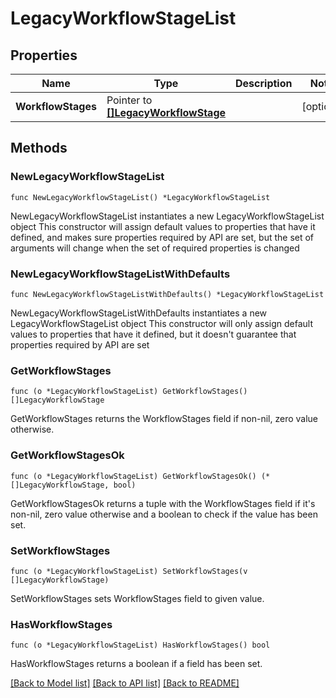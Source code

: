 # LegacyWorkflowStageList

## Properties

Name | Type | Description | Notes
------------ | ------------- | ------------- | -------------
**WorkflowStages** | Pointer to [**[]LegacyWorkflowStage**](LegacyWorkflowStage.md) |  | [optional] 

## Methods

### NewLegacyWorkflowStageList

`func NewLegacyWorkflowStageList() *LegacyWorkflowStageList`

NewLegacyWorkflowStageList instantiates a new LegacyWorkflowStageList object
This constructor will assign default values to properties that have it defined,
and makes sure properties required by API are set, but the set of arguments
will change when the set of required properties is changed

### NewLegacyWorkflowStageListWithDefaults

`func NewLegacyWorkflowStageListWithDefaults() *LegacyWorkflowStageList`

NewLegacyWorkflowStageListWithDefaults instantiates a new LegacyWorkflowStageList object
This constructor will only assign default values to properties that have it defined,
but it doesn't guarantee that properties required by API are set

### GetWorkflowStages

`func (o *LegacyWorkflowStageList) GetWorkflowStages() []LegacyWorkflowStage`

GetWorkflowStages returns the WorkflowStages field if non-nil, zero value otherwise.

### GetWorkflowStagesOk

`func (o *LegacyWorkflowStageList) GetWorkflowStagesOk() (*[]LegacyWorkflowStage, bool)`

GetWorkflowStagesOk returns a tuple with the WorkflowStages field if it's non-nil, zero value otherwise
and a boolean to check if the value has been set.

### SetWorkflowStages

`func (o *LegacyWorkflowStageList) SetWorkflowStages(v []LegacyWorkflowStage)`

SetWorkflowStages sets WorkflowStages field to given value.

### HasWorkflowStages

`func (o *LegacyWorkflowStageList) HasWorkflowStages() bool`

HasWorkflowStages returns a boolean if a field has been set.


[[Back to Model list]](../README.md#documentation-for-models) [[Back to API list]](../README.md#documentation-for-api-endpoints) [[Back to README]](../README.md)


